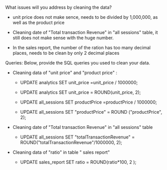 What issues will you address by cleaning the data?
- unit price does not make sence, needs to be divided by 1,000,000, as well as the product price

- Cleaning date of "Total transaction Revenue" in "all sessions" table, it still does not make sense with the huge number.

- In the sales report, the number of the ration has too many decimal places, needs to be clean by only 2 decimal places



Queries:
Below, provide the SQL queries you used to clean your data.
- Cleaning data of "unit price" and "product price" :
  * UPDATE analytics
    SET unit_price =unit_price / 1000000;
  * UPDATE analytics
    SET unit_price = ROUND(unit_price, 2);

  * UPDATE all_sessions
    SET productPrice =productPrice / 1000000;
  * UPDATE all_sessions
    SET "productPrice" = ROUND ("productPrice", 2);

- Cleaning date of "Total transaction Revenue" in "all sessions" table
  * UPDATE all_sessions
    SET "totalTransactionRevenue" = ROUND("totalTransactionRevenue"/1000000, 2);     


- Cleaning data of "ratio" in table " sales report"
  * UPDATE sales_report
    SET ratio = ROUND(ratio*100, 2 );


